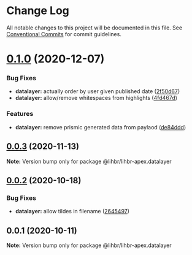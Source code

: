 # Change Log

All notable changes to this project will be documented in this file.
See [Conventional Commits](https://conventionalcommits.org) for commit guidelines.

# [0.1.0](https://github.com/lihbr/lihbr-apex/compare/@lihbr/lihbr-apex.datalayer@0.0.3...@lihbr/lihbr-apex.datalayer@0.1.0) (2020-12-07)


### Bug Fixes

* **datalayer:** actually order by user given published date ([2f50d67](https://github.com/lihbr/lihbr-apex/commit/2f50d670d5b2c33fe74a7ef7a4348d9fe566b680))
* **datalayer:** allow/remove whitespaces from highlights ([4fd467d](https://github.com/lihbr/lihbr-apex/commit/4fd467db8c38af461439dcfb2c51a8095eabb4db))


### Features

* **datalayer:** remove prismic generated data from paylaod ([de84ddd](https://github.com/lihbr/lihbr-apex/commit/de84ddd4cb02460e6bd5e00fc6f008e77412c2f4))





## [0.0.3](https://github.com/lihbr/lihbr-apex/compare/@lihbr/lihbr-apex.datalayer@0.0.2...@lihbr/lihbr-apex.datalayer@0.0.3) (2020-11-13)

**Note:** Version bump only for package @lihbr/lihbr-apex.datalayer





## [0.0.2](https://github.com/lihbr/lihbr-apex/compare/@lihbr/lihbr-apex.datalayer@0.0.1...@lihbr/lihbr-apex.datalayer@0.0.2) (2020-10-18)


### Bug Fixes

* **datalayer:** allow tildes in filename ([2645497](https://github.com/lihbr/lihbr-apex/commit/2645497cc5306c16d16b454bd9406deb76952342))





## 0.0.1 (2020-10-11)

**Note:** Version bump only for package @lihbr/lihbr-apex.datalayer
